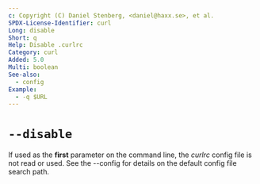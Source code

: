 ```yaml
---
c: Copyright (C) Daniel Stenberg, <daniel@haxx.se>, et al.
SPDX-License-Identifier: curl
Long: disable
Short: q
Help: Disable .curlrc
Category: curl
Added: 5.0
Multi: boolean
See-also:
  - config
Example:
  - -q $URL
---
```


# `--disable`

If used as the **first** parameter on the command line, the *curlrc* config
file is not read or used. See the --config for details on the default config
file search path.
